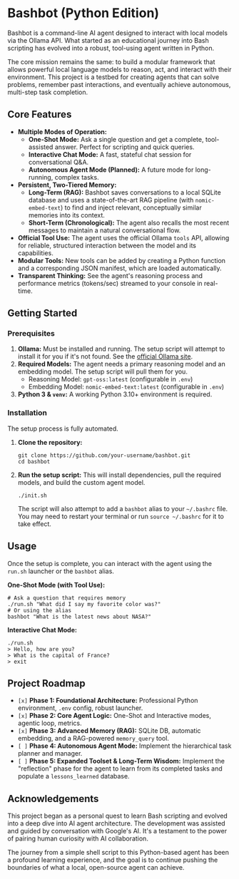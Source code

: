 # Bashbot (Python Edition)

Bashbot is a command-line AI agent designed to interact with local models via the Ollama API. What started as an educational journey into Bash scripting has evolved into a robust, tool-using agent written in Python.

The core mission remains the same: to build a modular framework that allows powerful local language models to reason, act, and interact with their environment. This project is a testbed for creating agents that can solve problems, remember past interactions, and eventually achieve autonomous, multi-step task completion.

## Core Features

-   **Multiple Modes of Operation:**
    -   **One-Shot Mode:** Ask a single question and get a complete, tool-assisted answer. Perfect for scripting and quick queries.
    -   **Interactive Chat Mode:** A fast, stateful chat session for conversational Q&A.
    -   **Autonomous Agent Mode (Planned):** A future mode for long-running, complex tasks.
-   **Persistent, Two-Tiered Memory:**
    -   **Long-Term (RAG):** Bashbot saves conversations to a local SQLite database and uses a state-of-the-art RAG pipeline (with `nomic-embed-text`) to find and inject relevant, conceptually similar memories into its context.
    -   **Short-Term (Chronological):** The agent also recalls the most recent messages to maintain a natural conversational flow.
-   **Official Tool Use:** The agent uses the official Ollama `tools` API, allowing for reliable, structured interaction between the model and its capabilities.
-   **Modular Tools:** New tools can be added by creating a Python function and a corresponding JSON manifest, which are loaded automatically.
-   **Transparent Thinking:** See the agent's reasoning process and performance metrics (tokens/sec) streamed to your console in real-time.

## Getting Started

### Prerequisites

1.  **Ollama:** Must be installed and running. The setup script will attempt to install it for you if it's not found. See the [official Ollama site](https://ollama.com/).
2.  **Required Models:** The agent needs a primary reasoning model and an embedding model. The setup script will pull them for you.
    -   Reasoning Model: `gpt-oss:latest` (configurable in `.env`)
    -   Embedding Model: `nomic-embed-text:latest` (configurable in `.env`)
3.  **Python 3 & `venv`:** A working Python 3.10+ environment is required.

### Installation

The setup process is fully automated.

1.  **Clone the repository:**
    ```shell
    git clone https://github.com/your-username/bashbot.git
    cd bashbot
    ```

2.  **Run the setup script:**
    This will install dependencies, pull the required models, and build the custom agent model.
    ```shell
    ./init.sh
    ```
    The script will also attempt to add a `bashbot` alias to your `~/.bashrc` file. You may need to restart your terminal or run `source ~/.bashrc` for it to take effect.

## Usage

Once the setup is complete, you can interact with the agent using the `run.sh` launcher or the `bashbot` alias.

**One-Shot Mode (with Tool Use):**
```shell
# Ask a question that requires memory
./run.sh "What did I say my favorite color was?"
# Or using the alias
bashbot "What is the latest news about NASA?"
```

**Interactive Chat Mode:**
```shell
./run.sh
> Hello, how are you?
> What is the capital of France?
> exit
```

## Project Roadmap

-   `[x]` **Phase 1: Foundational Architecture:** Professional Python environment, `.env` config, robust launcher.
-   `[x]` **Phase 2: Core Agent Logic:** One-Shot and Interactive modes, agentic loop, metrics.
-   `[x]` **Phase 3: Advanced Memory (RAG):** SQLite DB, automatic embedding, and a RAG-powered `memory_query` tool.
-   `[ ]` **Phase 4: Autonomous Agent Mode:** Implement the hierarchical task planner and manager.
-   `[ ]` **Phase 5: Expanded Toolset & Long-Term Wisdom:** Implement the "reflection" phase for the agent to learn from its completed tasks and populate a `lessons_learned` database.

## Acknowledgements

This project began as a personal quest to learn Bash scripting and evolved into a deep dive into AI agent architecture. The development was assisted and guided by conversation with Google's AI. It's a testament to the power of pairing human curiosity with AI collaboration.

The journey from a simple shell script to this Python-based agent has been a profound learning experience, and the goal is to continue pushing the boundaries of what a local, open-source agent can achieve.

